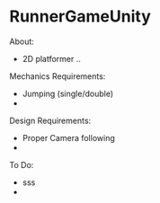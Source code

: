 # RunnerGameUnity

About:
- 2D platformer ..


Mechanics Requirements:
- Jumping (single/double)
-


Design Requirements:
- Proper Camera following
- 


To Do:
- sss
-
